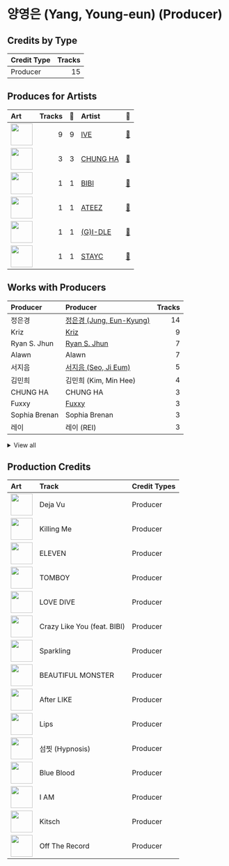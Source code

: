 # 양영은 (Yang, Young-eun) (Producer)

## Credits by Type

| Credit Type | Tracks |
|:---|---:|
| Producer | 15 |

## Produces for Artists

| Art | Tracks | 💚 | Artist | 🔗 |
|:---|---:|---:|:---|:---|
| <img src="https://i.scdn.co/image/ab6761610000e5eb8939960e5144b51d7903899f" alt="" width="50" /> | 9 | 9 | [IVE](../../artists/ive/overview.md) | [🔗](https://open.spotify.com/artist/6RHTUrRF63xao58xh9FXYJ) |
| <img src="https://i.scdn.co/image/ab6761610000e5eb8e075c754be58cc33e30905a" alt="" width="50" /> | 3 | 3 | [CHUNG HA](../../artists/chung_ha/overview.md) | [🔗](https://open.spotify.com/artist/2PSJ6YriU7JsFucxACpU7Y) |
| <img src="https://i.scdn.co/image/ab6761610000e5eb846662aa85d520b2442d3cd5" alt="" width="50" /> | 1 | 1 | [BIBI](../../artists/bibi/overview.md) | [🔗](https://open.spotify.com/artist/6UbmqUEgjLA6jAcXwbM1Z9) |
| <img src="https://i.scdn.co/image/ab6761610000e5ebf8ae485831cf4c3a568dc313" alt="" width="50" /> | 1 | 1 | [ATEEZ](../../artists/ateez/overview.md) | [🔗](https://open.spotify.com/artist/68KmkJeZGfwe1OUaivBa2L) |
| <img src="https://i.scdn.co/image/ab6761610000e5ebc112966f2a5abe5641abae6f" alt="" width="50" /> | 1 | 1 | [(G)I-DLE](../../artists/(g)i-dle/overview.md) | [🔗](https://open.spotify.com/artist/2AfmfGFbe0A0WsTYm0SDTx) |
| <img src="https://i.scdn.co/image/ab6761610000e5eb784d2270653c1d5d1cf43778" alt="" width="50" /> | 1 | 1 | [STAYC](../../artists/stayc/overview.md) | [🔗](https://open.spotify.com/artist/01XYiBYaoMJcNhPokrg0l0) |

## Works with Producers

| Producer | Producer | Tracks |
|:---|:---|---:|
| 정은경 | [정은경 (Jung, Eun-Kyung)](../정은경_(jung,_eun-kyung)/overview.md) | 14 |
| Kriz | [Kriz](../kriz/overview.md) | 9 |
| Ryan S. Jhun | [Ryan S. Jhun](../ryan_s__jhun/overview.md) | 7 |
| Alawn | Alawn | 7 |
| 서지음 | [서지음 (Seo, Ji Eum)](../서지음_(seo,_ji_eum)/overview.md) | 5 |
| 김민희 | 김민희 (Kim, Min Hee) | 4 |
| CHUNG HA | CHUNG HA | 3 |
| Fuxxy | [Fuxxy](../fuxxy/overview.md) | 3 |
| Sophia Brenan | Sophia Brenan | 3 |
| 레이 | 레이 (REI) | 3 |


<details>
<summary>View all</summary>

| Producer | Producer | Tracks |
|:---|:---|---:|
| Nick Hahn | Nick Hahn | 2 |
| 가을 | 가을 (GAEUL) | 2 |
| Simon Bergseth | Simon Bergseth | 2 |
| Elle Campbell | Elle Campbell | 2 |
| Audun Agnar | Audun Agnar | 2 |
| DRK | DRK | 2 |
| 구종필 | [구종필 (Koo, Jong-Pil)](../구종필_(koo,_jong-pil)/overview.md) | 2 |
| Lauren Aquilina | Lauren Aquilina | 2 |
| LEEZ | [LEEZ](../leez/overview.md) | 1 |
| KLOË | KLOË (KLOE) | 1 |
| BlackSmith | BlackSmith | 1 |
| Jeppe London Bilsby | Jeppe London Bilsby | 1 |
| Sam Merrifield | Sam Merrifield | 1 |
| Stay Tuned | Stay Tuned | 1 |
| Eline Noelia | Eline Noelia | 1 |
| Emily Harbakk | Emily Harbakk | 1 |
| 블랙아이드필승 | [블랙아이드필승 (Black Eyed Pilseung)](../블랙아이드필승_(black_eyed_pilseung)/overview.md) | 1 |
| Starsmith | Starsmith | 1 |
| Iselin Solheim | Iselin Solheim | 1 |
| JEON SOYEON | [JEON SOYEON](../jeon_soyeon/overview.md) | 1 |
| Rick Parkhouse | Rick Parkhouse | 1 |
| Pop Time | [Pop Time](../pop_time/overview.md) | 1 |
| 이경원 | 이경원 (Lee, Kyung-won) | 1 |
| Mich Hansen | Mich Hansen | 1 |
| Benjamin Pinkus | Benjamin Pinkus | 1 |
| 박재선 | 박재선 (Park, Jason) | 1 |
| FLYT | [FLYT](../flyt/overview.md) | 1 |
| 최예지 | 최예지 (Choi, Ye-ji) | 1 |
| Elof Loelv | Elof Loelv | 1 |
| Markus Gustafson | Markus Gustafson | 1 |
| Kyle Joseph Faulkner | Kyle Joseph Faulkner | 1 |
| Oliv | Oliv | 1 |
| Celine Svanbäck | Celine Svanbäck (Svanbäck, Celine) | 1 |
| Exy | Exy | 1 |
| Hilda Stenmalm | Hilda Stenmalm | 1 |
| Cutfather | Cutfather | 1 |
| SOHLHEE | SOHLHEE | 1 |
| Stally | Stally | 1 |
| luvssong | luvssong | 1 |
| RISC | RISC | 1 |
| 전군 | [전군 (Jeon Goon)](../전군_(jeon_goon)/overview.md) | 1 |
| Ollounder | [Ollounder](../ollounder/overview.md) | 1 |
| Avin | Avin | 1 |
| George Tizzard | George Tizzard | 1 |
| 이스란 | 이스란 (Lee, Seran) | 1 |
| EDEN | EDEN | 1 |
| 김수정 | 김수정 (김수정) | 1 |
| 강선영 | 강선영 (강선영) | 1 |
| LOSTBOY | LOSTBOY | 1 |
| Red Triangle | Red Triangle | 1 |
| 라도 | [라도 (Rado)](../라도_(rado)/overview.md) | 1 |
| BIBI | BIBI | 1 |
| 김이나 | [김이나 (Kim, Eana)](../김이나_(kim,_eana)/overview.md) | 1 |
| Adriana Caldas de Barros | Adriana Caldas de Barros | 1 |
| Anders Nilsen | Anders Nilsen | 1 |
| 서정아 | 서정아 (Seo, Jung Ah) | 1 |
| Peperoni | Peperoni | 1 |
| Samuel Preston | Samuel Preston | 1 |
| PATEKO | PATEKO | 1 |
| Tea Carpenter | Tea Carpenter | 1 |
| Andre Davidson | Andre Davidson | 1 |
| 조윤경 | [조윤경 (Jo, Yoon Kyung)](../조윤경_(jo,_yoon_kyung)/overview.md) | 1 |
| JENCI | JENCI | 1 |
| BXN | BXN | 1 |
| Alexander Pavelich | Alexander Pavelich | 1 |
| Lars Kristian Rosness | Lars Kristian Rosness | 1 |
| Corey Sanders | Corey Sanders | 1 |
| Tor-Andrè Jensen Skaar | Tor-Andrè Jensen Skaar (Skaar, Tor-Andrè Jensen) | 1 |
| 송민기 | 송민기 (Song, Mingi) | 1 |
| Lauren Keen | Lauren Keen | 1 |
| 김홍중 | 김홍중 (Kim, Hong Joong) | 1 |
| Sofiloud | Sofiloud | 1 |
| Mommy Son | Mommy Son | 1 |
| Kristin Marie | Kristin Marie | 1 |
| Sivert Hjeltnes Hagtvet | Sivert Hjeltnes Hagtvet | 1 |
| Bård Bonsaksen | Bård Bonsaksen (Bonsaken, Bård) | 1 |
| Sean Davidson | Sean Davidson | 1 |
| Prime Time | Prime Time | 1 |
| 황현 | 황현 (Hwang, Hyeon) | 1 |
| Musikality | Musikality | 1 |
| Slay | Slay | 1 |

</details>


## Production Credits

| Art | Track | Credit Types |
|:---|:---|:---|
| <img src="https://i.scdn.co/image/ab67616d0000b2733714e924e5570c4d2df97e09" alt="" width="50" /> | Deja Vu | Producer |
| <img src="https://i.scdn.co/image/ab67616d0000b273df3abb2b0071d1b11200db47" alt="" width="50" /> | Killing Me | Producer |
| <img src="https://i.scdn.co/image/ab67616d0000b273da343b21617aac0c57e332bb" alt="" width="50" /> | ELEVEN | Producer |
| <img src="https://i.scdn.co/image/ab67616d0000b273c7b6b2976e38a802eebff046" alt="" width="50" /> | TOMBOY | Producer |
| <img src="https://i.scdn.co/image/ab67616d0000b2739016f58cc49e6473e1207093" alt="" width="50" /> | LOVE DIVE | Producer |
| <img src="https://i.scdn.co/image/ab67616d0000b27329322a53482da3542ae9d033" alt="" width="50" /> | Crazy Like You (feat. BIBI) | Producer |
| <img src="https://i.scdn.co/image/ab67616d0000b27329322a53482da3542ae9d033" alt="" width="50" /> | Sparkling | Producer |
| <img src="https://i.scdn.co/image/ab67616d0000b273c76a0146e4c1804f22cab995" alt="" width="50" /> | BEAUTIFUL MONSTER | Producer |
| <img src="https://i.scdn.co/image/ab67616d0000b27387f53da5fb4ab1171766b2d5" alt="" width="50" /> | After LIKE | Producer |
| <img src="https://i.scdn.co/image/ab67616d0000b27325ef3cec1eceefd4db2f91c8" alt="" width="50" /> | Lips | Producer |
| <img src="https://i.scdn.co/image/ab67616d0000b27325ef3cec1eceefd4db2f91c8" alt="" width="50" /> | 섬찟 (Hypnosis) | Producer |
| <img src="https://i.scdn.co/image/ab67616d0000b27325ef3cec1eceefd4db2f91c8" alt="" width="50" /> | Blue Blood | Producer |
| <img src="https://i.scdn.co/image/ab67616d0000b27325ef3cec1eceefd4db2f91c8" alt="" width="50" /> | I AM | Producer |
| <img src="https://i.scdn.co/image/ab67616d0000b27325ef3cec1eceefd4db2f91c8" alt="" width="50" /> | Kitsch | Producer |
| <img src="https://i.scdn.co/image/ab67616d0000b2734d00ac692bae6ce08d2b49ad" alt="" width="50" /> | Off The Record | Producer |